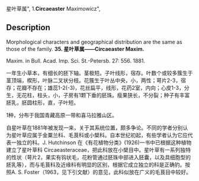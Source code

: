 星叶草属",
1.**Circaeaster** Maximowicz",

## Description
Morphological characters and geographical distribution are the same as those of the family.
**35. 星叶草属——Circaeaster Maxim.**

Maxim. in Bull. Acad. Imp. Sci. St.-Petersb. 27: 556. 1881.

一年生小草本，有细长的胚下轴。茎极短。子叶线形，宿存。叶数个或较多簇生于茎顶端，楔形，叶脉二叉状分枝。花簇生于叶丛中央，小，两性；萼片2-3，宿存；花瓣不存在；雄蕊1-2(-3)，花丝扁平，线形，花药2室，内向；心皮1-3，分生，无花柱，柱头，小，子房有1颗下垂的胚珠。瘦果狭长，不分裂；种子有丰富胚乳，胚圆柱形，直，子叶短。

1种，分布于我国青藏高原一带和喜马拉雅山区。

自星叶草在1881年被发现一来，关于其系统位置，颇多争论。不同的学者分别认为星叶草应属于金粟兰科、毛茛科或小檗科。自本世纪初起，有些学者认为它应代表一独立的科。J. Hutchinson 在《有花植物分类》(1926)一书中已根据这种植物建立了星叶草科 Circaeasteraceae，把此科放在小檗目中。星叶草有一系列独特的性状（萼片2，果实有钩状毛，花粉管通过胚珠中部进入胚囊，以及具细胞型的胚乳等），而与毛茛科及近缘科有明显的区别，根据它成立独立的科是正确钓。按照A. S. Foster（1963，见下引文献）的意见，此科似放在广义的毛茛目中较好。
